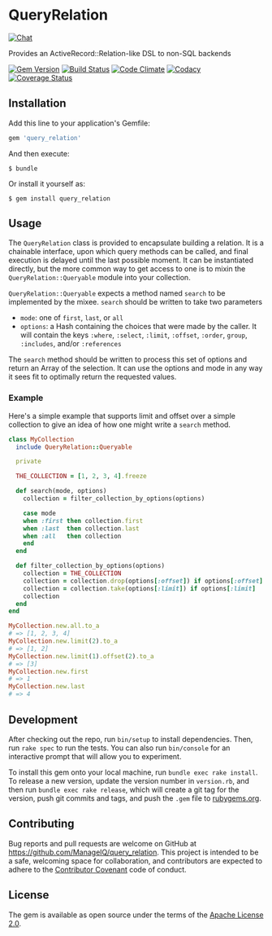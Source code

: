 # QueryRelation

[![Chat](https://badges.gitter.im/Join%20Chat.svg)](https://gitter.im/ManageIQ/query_relation?utm_source=badge&utm_medium=badge&utm_campaign=pr-badge&utm_content=badge)

Provides an ActiveRecord::Relation-like DSL to non-SQL backends

[![Gem Version](https://badge.fury.io/rb/query_relation.svg)](http://badge.fury.io/query_relation)
[![Build Status](https://travis-ci.com/ManageIQ/query_relation.svg)](https://travis-ci.com/ManageIQ/query_relation)
[![Code Climate](https://codeclimate.com/github/ManageIQ/query_relation/badges/gpa.svg)](https://codeclimate.com/github/ManageIQ/query_relation)
[![Codacy](https://api.codacy.com/project/badge/grade/9ffce48ccb924020ae8f9e698048e9a4)](https://www.codacy.com/app/ManageIQ/query_relation)
[![Coverage Status](https://coveralls.io/repos/ManageIQ/query_relation/badge.svg?branch=master&service=github)](https://coveralls.io/github/ManageIQ/query_relation?branch=master)

## Installation

Add this line to your application's Gemfile:

```ruby
gem 'query_relation'
```

And then execute:

    $ bundle

Or install it yourself as:

    $ gem install query_relation

## Usage

The `QueryRelation` class is provided to encapsulate building a relation.  It is
a chainable interface, upon which query methods can be called, and final
execution is delayed until the last possible moment.  It can be instantiated
directly, but the more common way to get access to one is to mixin the
`QueryRelation::Queryable` module into your collection.

`QueryRelation::Queryable` expects a method named `search` to be implemented by
the mixee.  `search` should be written to take two parameters

- `mode`: one of `first`, `last`, or `all`
- `options`: a Hash containing the choices that were made by the caller.  It
  will contain the keys `:where`, `:select`, `:limit`, `:offset`, `:order`,
  `group`, `:includes`, and/or `:references`

The `search` method should be written to process this set of options and return
an Array of the selection.  It can use the options and mode in any way it sees
fit to optimally return the requested values.

### Example

Here's a simple example that supports limit and offset over a simple collection
to give an idea of how one might write a `search` method.

```ruby
class MyCollection
  include QueryRelation::Queryable

  private

  THE_COLLECTION = [1, 2, 3, 4].freeze

  def search(mode, options)
    collection = filter_collection_by_options(options)

    case mode
    when :first then collection.first
    when :last  then collection.last
    when :all   then collection
    end
  end

  def filter_collection_by_options(options)
    collection = THE_COLLECTION
    collection = collection.drop(options[:offset]) if options[:offset]
    collection = collection.take(options[:limit]) if options[:limit]
    collection
  end
end

MyCollection.new.all.to_a
# => [1, 2, 3, 4]
MyCollection.new.limit(2).to_a
# => [1, 2]
MyCollection.new.limit(1).offset(2).to_a
# => [3]
MyCollection.new.first
# => 1
MyCollection.new.last
# => 4
```

## Development

After checking out the repo, run `bin/setup` to install dependencies. Then, run `rake spec` to run the tests. You can also run `bin/console` for an interactive prompt that will allow you to experiment.

To install this gem onto your local machine, run `bundle exec rake install`. To release a new version, update the version number in `version.rb`, and then run `bundle exec rake release`, which will create a git tag for the version, push git commits and tags, and push the `.gem` file to [rubygems.org](https://rubygems.org).

## Contributing

Bug reports and pull requests are welcome on GitHub at https://github.com/ManageIQ/query_relation. This project is intended to be a safe, welcoming space for collaboration, and contributors are expected to adhere to the [Contributor Covenant](http://contributor-covenant.org) code of conduct.

## License

The gem is available as open source under the terms of the [Apache License 2.0](http://www.apache.org/licenses/LICENSE-2.0).
